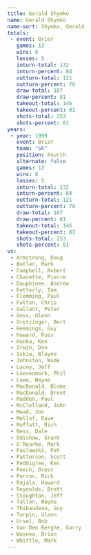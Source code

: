 ```yaml
---
title: Gerald Shymko
name: Gerald Shymko
name-sort: Shymko, Gerald
totals:
 - event: Brier
   games: 13
   wins: 8
   losses: 5
   inturn-total: 132
   inturn-percent: 84
   outturn-total: 121
   outturn-percent: 78
   draw-total: 107
   draw-percent: 81
   takeout-total: 146
   takeout-percent: 81
   shots-total: 253
   shots-percent: 81
years:
 - year: 1999
   event: Brier
   team: "SK"
   position: Fourth
   alternate: false
   games: 13
   wins: 8
   losses: 5
   inturn-total: 132
   inturn-percent: 84
   outturn-total: 121
   outturn-percent: 78
   draw-total: 107
   draw-percent: 81
   takeout-total: 146
   takeout-percent: 81
   shots-total: 253
   shots-percent: 81
vs:
 - Armstrong, Doug
 - Butler, Mark
 - Campbell, Robert
 - Charette, Pierre
 - Dauphinee, Andrew
 - Fetterly, Tom
 - Flemming, Paul
 - Fulton, Chris
 - Gallant, Peter
 - Goss, Glenn
 - Gretzinger, Bert
 - Hemmings, Guy
 - Howard, Russ
 - Hunka, Ken
 - Irwin, Don
 - Iskiw, Blayne
 - Johnston, Wade
 - Lacey, Jeff
 - Loevenmark, Phil
 - Lowe, Wayne
 - MacDonald, Blake
 - MacDonald, Brent
 - Madden, Paul
 - McClelland, John
 - Mead, Jon
 - Mellof, Dave
 - Moffatt, Rich
 - Ness, Dale
 - Odishaw, Grant
 - O'Rourke, Mark
 - Paslawski, Pat
 - Patterson, Scott
 - Peddigrew, Ken
 - Peech, Orest
 - Perron, Rick
 - Rajala, Howard
 - Reynolds, Brett
 - Stoughton, Jeff
 - Tallon, Wayne
 - Thibaudeau, Guy
 - Turpin, Glenn
 - Ursel, Bob
 - Van Den Berghe, Garry
 - Wasnea, Brian
 - Whittle, Mark
---
```

